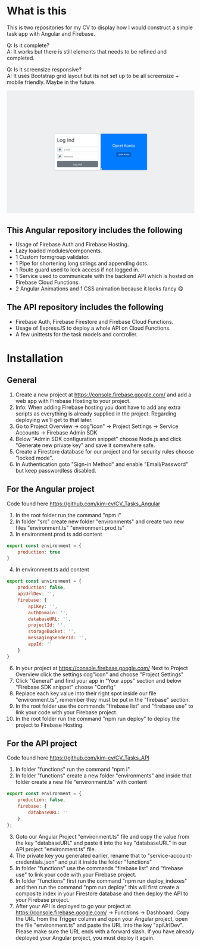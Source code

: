 # What is this

This is two repositories for my CV to display how I would construct a simple task app with Angular and Firebase.

Q: Is it complete?  
A: It works but there is still elements that needs to be refined and completed.

Q: Is it screensize responsive?  
A: It uses Bootstrap grid layout but its not set up to be all screensize + mobile friendly. Maybe in the future.

![](showcase.gif)

## This Angular repository includes the following
* Usage of Firebase Auth and Firebase Hosting.
* Lazy loaded modules/components.
* 1 Custom formgroup validator.
* 1 Pipe for shortening long strings and appending dots.
* 1 Route guard used to lock access if not logged in.
* 1 Service used to communicate with the backend API which is hosted on Firebase Cloud Functions.
* 2 Angular Animations and 1 CSS animation because it looks fancy 😋


## The API repository includes the following
* Firebase Auth, Firebase Firestore and Firebase Cloud Functions.
* Usage of ExpressJS to deploy a whole API on Cloud Functions.
* A few unittests for the task models and controller.



# Installation
## General
1. Create a new project at https://console.firebase.google.com/ and add a web app with Firebase Hosting to your project.
2. Info: When adding Firebase hosting you dont have to add any extra scripts as everything is already supplied in the project. Regarding deploying we'll get to that later.
3. Go to Project Overview -> cog"icon" -> Project Settings -> Service Accounts -> Firebase Admin SDK
4. Below "Admin SDK configuration snippet" choose Node.js and click "Generate new private key" and save it somewhere safe.
5. Create a Firestore database for our project and for security rules choose "locked mode".
6. In Authentication goto "Sign-in Method" and enable "Email/Password" but keep passwordless disabled.



## For the Angular project
Code found here https://github.com/kim-cv/CV_Tasks_Angular  
1. In the root folder run the command "npm i"
2. In folder "src" create new folder "environments" and create two new files "environment.ts" "environment.prod.ts"
3. In environment.prod.ts add content
```javascript
export const environment = {
    production: true
}
```

4. In environment.ts add content
```javascript
export const environment = {
    production: false,
    apiUrlDev: '',
    firebase: {
        apiKey: '',
        authDomain: '',
        databaseURL: '',
        projectId: '',
        storageBucket: '',
        messagingSenderId: '',
        appId: ''
    }
}
```

6. In your project at https://console.firebase.google.com/ Next to Project Overview click the settings cog"icon" and choose "Project Settings"
7. Click "General" and find your app in "Your apps" section and below "Firebase SDK snippet" choose "Config"
8. Replace each key value into their right spot inside our file "environment.ts", remember they must be put in the "firebase" section.
9. In the root folder use the commands "firebase list" and "firebase use" to link your code with your Firebase project.
10. In the root folder run the command "npm run deploy" to deploy the project to Firebase Hosting.



## For the API project
Code found here https://github.com/kim-cv/CV_Tasks_API  
1. In folder "functions" run the command "npm i"
2. In folder "functions" create a new folder "environments" and inside that folder create a new file "environment.ts" with content
```javascript
export const environment = {
    production: false,
    firebase: {
        databaseURL: ''
    }
};
```
3. Goto our Angular Project "environment.ts" file and copy the value from the key "databaseURL" and paste it into the key "databaseURL" in our API project "environment.ts" file.
3. The private key you generated earlier, rename that to "service-account-credentials.json" and put it inside the folder "functions"
4. In folder "functions" use the commands "firebase list" and "firebase use" to link your code with your Firebase project.
5. In folder "functions" first run the command "npm run deploy_indexes" and then run the command "npm run deploy" this will first create a composite index in your Firestore database and then deploy the API to your Firebase project.
6. After your API is deployed to go your project at https://console.firebase.google.com/ -> Functions -> Dashboard. Copy the URL from the Trigger column and open your Angular project, open the file "environment.ts" and paste the URL into the key "apiUrlDev". Please make sure the URL ends with a forward slash. If you have already deployed your Angular project, you must deploy it again.